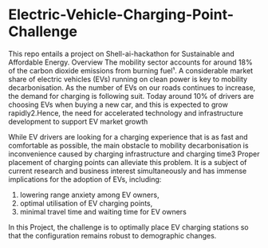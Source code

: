 # Electric-Vehicle-Charging-Point-Challenge

This repo entails a project on Shell-ai-hackathon for Sustainable  and Affordable Energy.
Overview
The mobility sector accounts for around 18% of the carbon dioxide emissions from
burning fuel¹. A considerable market share of electric vehicles (EVs) running on clean
power is key to mobility decarbonisation. As the number of EVs on our roads continues
to increase, the demand for charging is following suit. Today around 10% of drivers are
choosing EVs when buying a new car, and this is expected to grow rapidly2.Hence, the need
for accelerated technology and infrastructure development to support EV market growth

While EV drivers are looking for a charging experience that is as fast and comfortable
as possible, the main obstacle to mobility decarbonisation is inconvenience caused by
charging infrastructure and charging time3 Proper placement of charging points can
alleviate this problem. It is a subject of current research and business interest
simultaneously and has immense implications for the adoption of EVs, including:
1. lowering range anxiety among EV owners,
2. optimal utilisation of EV charging points,
3. minimal travel time and waiting time for EV owners

In this Project, the challenge is to optimally place EV charging stations
so that the configuration remains robust to demographic changes.
